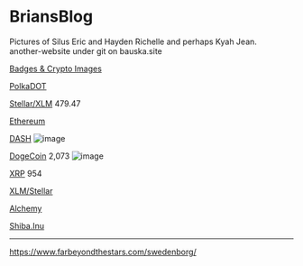 # BriansBlog

Pictures of Silus Eric and Hayden Richelle and perhaps Kyah Jean.  
another-website under git on bauska.site

[Badges & Crypto Images](https://github.com/alexandresanlim/Badges4-README.md-Profile#-cryptocurrency-)

[PolkaDOT](https://img.shields.io/badge/polkadot-E6007A?style=for-the-badge&logo=polkadot&logoColor=000)

[Stellar/XLM](	https://img.shields.io/badge/Stellar-090020?style=for-the-badge&logo=stellar&logoColor=white)
479.47

[Ethereum](https://img.shields.io/badge/Ethereum-3C3C3D?style=for-the-badge&logo=Ethereum&logoColor=white)
  
[DASH](https://img.shields.io/badge/dash-008DE4?style=for-the-badge&logo=dash&logoColor=white)
![image](https://user-images.githubusercontent.com/41387907/161837762-b3ff5f79-3a17-47b1-910e-0d7bd43d18e9.png)

[DogeCoin](https://img.shields.io/badge/dogecoin-C2A633?style=for-the-badge&logo=dogecoin&logoColor=white)
2,073
![image](https://user-images.githubusercontent.com/41387907/161837877-fda6e6c4-6c78-434a-ba80-93aefe711fe1.png)

[XRP](https://img.shields.io/badge/Xrp-black?style=for-the-badge&logo=xrp&logoColor=white)
954

[XLM/Stellar](https://img.shields.io/badge/Stellar-090020?style=for-the-badge&logo=stellar&logoColor=white)

[Alchemy](https://img.api.cryptorank.io/coins/60x60.alchemy1586999187880.png)

[Shiba.Inu](https://www.bing.com/th?id=AMMS_1c035b26af7948777de5d85821f84160&w=110&h=110&c=7&rs=1&qlt=80&cdv=1&pid=16.1)

<hr>

https://www.farbeyondthestars.com/swedenborg/
